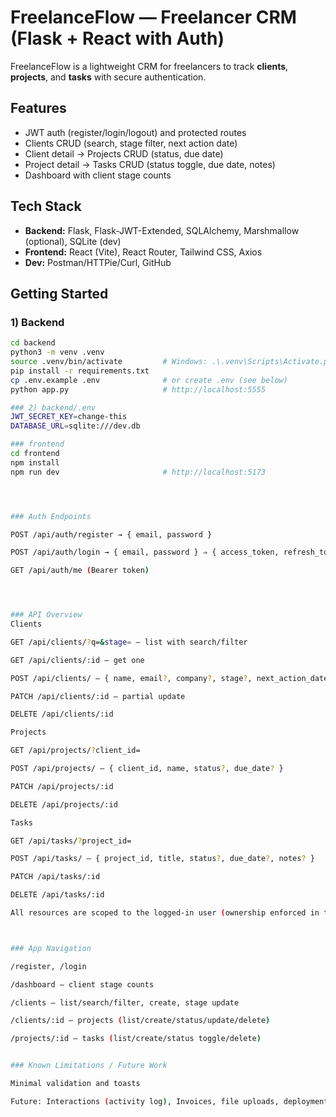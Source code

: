 # FreelanceFlow — Freelancer CRM (Flask + React with Auth)

FreelanceFlow is a lightweight CRM for freelancers to track **clients**, **projects**, and **tasks** with secure authentication.

## Features
- JWT auth (register/login/logout) and protected routes
- Clients CRUD (search, stage filter, next action date)
- Client detail → Projects CRUD (status, due date)
- Project detail → Tasks CRUD (status toggle, due date, notes)
- Dashboard with client stage counts

## Tech Stack
- **Backend:** Flask, Flask-JWT-Extended, SQLAlchemy, Marshmallow (optional), SQLite (dev)
- **Frontend:** React (Vite), React Router, Tailwind CSS, Axios
- **Dev:** Postman/HTTPie/Curl, GitHub

## Getting Started

### 1) Backend
```bash
cd backend
python3 -m venv .venv
source .venv/bin/activate         # Windows: .\.venv\Scripts\Activate.ps1
pip install -r requirements.txt
cp .env.example .env              # or create .env (see below)
python app.py                     # http://localhost:5555

### 2) backend/.env
JWT_SECRET_KEY=change-this
DATABASE_URL=sqlite:///dev.db

### frontend
cd frontend
npm install
npm run dev                       # http://localhost:5173




### Auth Endpoints

POST /api/auth/register → { email, password }

POST /api/auth/login → { email, password } ⇒ { access_token, refresh_token, user }

GET /api/auth/me (Bearer token)




### API Overview
Clients

GET /api/clients/?q=&stage= — list with search/filter

GET /api/clients/:id — get one

POST /api/clients/ — { name, email?, company?, stage?, next_action_date? }

PATCH /api/clients/:id — partial update

DELETE /api/clients/:id

Projects

GET /api/projects/?client_id=

POST /api/projects/ — { client_id, name, status?, due_date? }

PATCH /api/projects/:id

DELETE /api/projects/:id

Tasks

GET /api/tasks/?project_id=

POST /api/tasks/ — { project_id, title, status?, due_date?, notes? }

PATCH /api/tasks/:id

DELETE /api/tasks/:id

All resources are scoped to the logged-in user (ownership enforced in the backend).



### App Navigation

/register, /login

/dashboard — client stage counts

/clients — list/search/filter, create, stage update

/clients/:id — projects (list/create/status/update/delete)

/projects/:id — tasks (list/create/status toggle/delete)


### Known Limitations / Future Work

Minimal validation and toasts

Future: Interactions (activity log), Invoices, file uploads, deployment (Render/Netlify)

